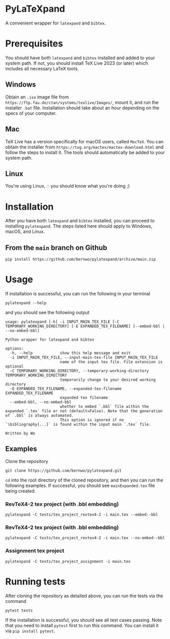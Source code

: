 # PyLaTeXpand

A convenient wrapper for `latexpand` and `bibtex`.

# Prerequisites

You should have both `latexpand` and `bibtex` installed and added to your system path. If not, you should install TeX Live 2023 (or later) which includes all necessary LaTeX tools.

## Windows

Obtain an `.iso` image file from `https://ftp.fau.de/ctan/systems/texlive/Images/`, mount it, and run the installer `.bat` file. Installation should take about an hour depending on the specs of your computer.

## Mac

TeX Live has a version specifically for macOS users, called `MacTeX`. You can obtain the installer from `https://tug.org/mactex/mactex-download.html` and follow the steps to install it. The tools should automatically be added to your system path.

## Linux

You're using Linux, ∴ you should know what you're doing ;)

# Installation

After you have both `latexpand` and `bibtex` installed, you can proceed to installing `pylatexpand`. The steps listed here should apply to Windows, macOS, and Linux.

## From the `main` branch on Github

```shell
pip install https://github.com/bernwo/pylatexpand/archive/main.zip
```

# Usage

If installation is successful, you can run the following in your terminal

```shell
pylatexpand --help
```

and you should see the following output

```pwsh
usage: pylatexpand [-h] -i INPUT_MAIN_TEX_FILE [-C TEMPORARY_WORKING_DIRECTORY] [-E EXPANDED_TEX_FILENAME] [--embed-bbl | --no-embed-bbl]

Python wrapper for latexpand and bibtex

options:
  -h, --help            show this help message and exit
  -i INPUT_MAIN_TEX_FILE, --input-main-tex-file INPUT_MAIN_TEX_FILE
                        name of the input tex file. File extension is optional
  -C TEMPORARY_WORKING_DIRECTORY, --temporary-working-directory TEMPORARY_WORKING_DIRECTORY
                        temporarily change to your desired working directory
  -E EXPANDED_TEX_FILENAME, --expanded-tex-filename EXPANDED_TEX_FILENAME
                        expanded tex filename
  --embed-bbl, --no-embed-bbl
                        whether to embed `.bbl` file within the expanded `.tex` file or not (default=False). Note that the generation of `.bbl` is always automated.
                        This option is ignored if no `\bibliography{...}` is found within the input main `.tex` file.

Written by Wo
```

## Examples

Clone the repository

```shell
git clone https://github.com/bernwo/pylatexpand.git
```

`cd` into the root directory of the cloned repository, and then you can run the following examples. If successful, you should see `mainExpanded.tex` file being created.

### RevTeX4-2 tex project (with .bbl embedding)

```shell
pylatexpand -C tests/tex_project_revtex4-2 -i main.tex --embed--bbl
```

### RevTeX4-2 tex project (with .bbl embedding)

```shell
pylatexpand -C tests/tex_project_revtex4-2 -i main.tex --no-embed--bbl
```

### Assignment tex project

```shell
pylatexpand -C tests/tex_project_assignment -i main.tex
```

# Running tests

After cloning the repository as detailed above, you can run the tests via the command

```shell
pytest tests
```

If the installation is successful, you should see all test cases passing. Note that you need to install `pytest` first to run this command. You can install it via `pip install pytest`.
